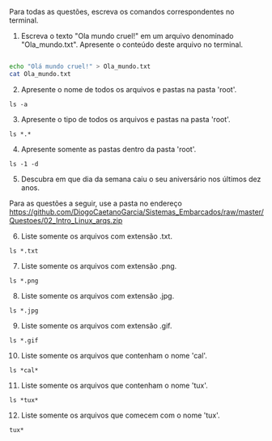 Para todas as questões, escreva os comandos correspondentes no terminal.

1. Escreva o texto "Ola mundo cruel!" em um arquivo denominado "Ola_mundo.txt". Apresente o conteúdo deste arquivo no terminal. 
```bash

echo "Olá mundo cruel!" > Ola_mundo.txt
cat Ola_mundo.txt

```
2. Apresente o nome de todos os arquivos e pastas na pasta 'root'.
```
ls -a
```

3. Apresente o tipo de todos os arquivos e pastas na pasta 'root'.
```
ls *.*
```

4. Apresente somente as pastas dentro da pasta 'root'.
```
ls -1 -d
```

5. Descubra em que dia da semana caiu o seu aniversário nos últimos dez anos.

Para as questões a seguir, use a pasta no endereço https://github.com/DiogoCaetanoGarcia/Sistemas_Embarcados/raw/master/Questoes/02_Intro_Linux_arqs.zip

6. Liste somente os arquivos com extensão .txt.
```
ls *.txt
```

7. Liste somente os arquivos com extensão .png.
```
ls *.png
```

8. Liste somente os arquivos com extensão .jpg.
```
ls *.jpg
```

9. Liste somente os arquivos com extensão .gif.
```
ls *.gif
```

10. Liste somente os arquivos que contenham o nome 'cal'.
```
ls *cal*
```

11. Liste somente os arquivos que contenham o nome 'tux'.
```
ls *tux*
```

12. Liste somente os arquivos que comecem com o nome 'tux'.
```
tux*
```